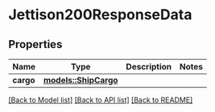 # Jettison200ResponseData

## Properties

Name | Type | Description | Notes
------------ | ------------- | ------------- | -------------
**cargo** | [**models::ShipCargo**](ShipCargo.md) |  | 

[[Back to Model list]](../README.md#documentation-for-models) [[Back to API list]](../README.md#documentation-for-api-endpoints) [[Back to README]](../README.md)


